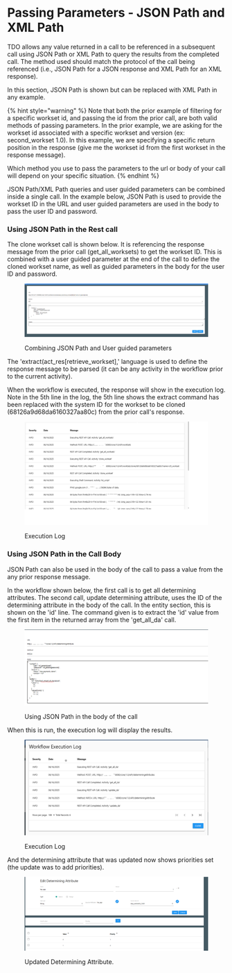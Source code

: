 # Passing Parameters - JSON Path and XML Path

TDO allows any value returned in a call to be referenced in a subsequent call using JSON Path or XML Path to query the results from the completed call.  The method used should match the protocol of the call being referenced (i.e., JSON Path for a JSON response and XML Path for an XML response). &#x20;

In this section, JSON Path is shown but can be replaced with XML Path in any example.

{% hint style="warning" %}
Note that both the prior example of filtering for a specific workset id, and passing the id from the prior call, are both valid methods of passing parameters.  In the prior example, we are asking for the workset id associated with a specific workset and version (ex: second\_workset 1.0).  In this example, we are specifying a specific return position in the response (give me the workset id from the first workset in the response message).

Which method you use to pass the parameters to the url or body of your call will depend on your specific situation.
{% endhint %}

JSON Path/XML Path queries and user guided parameters can be combined inside a single call.  In the example below, JSON Path is used to provide the workset ID in the URL and user guided parameters are used in the body to pass the user ID and password.

### Using JSON Path in the Rest call&#x20;

The clone workset call is shown below.  It is referencing the response message from the prior call (get\_all\_worksets) to get the workset ID.  This is combined with a user guided parameter at the end of the call to define the cloned workset name, as well as guided parameters in the body for the user ID and password.

<figure><img src="../../../../../.gitbook/assets/image (524).png" alt=""><figcaption><p>Combining JSON Path and User guided parameters</p></figcaption></figure>

The 'extract(act\_res\[retrieve\_workset],' language is used to define the response message to be parsed (it can be any activity in the workflow prior to the current activity). &#x20;

When the workflow is executed, the response will show in the execution log.  Note in the 5th line in the log, the 5th line shows the extract command has been replaced with the system ID for the workset to be cloned (68126a9d68da6160327aa80c) from the prior call's response.

<figure><img src="../../../../../.gitbook/assets/image (525).png" alt=""><figcaption><p>Execution Log</p></figcaption></figure>

### Using JSON Path in the Call Body

JSON Path can also be used in the body of the call to pass a value from the any prior response message.

In the workflow shown below, the first call is to get all determining attributes.  The second call, update determining attribute, uses the ID of the determining attribute in the body of the call.  In the entity section, this is shown on the 'id' line. The command given is to extract the 'id' value from the first item in the returned array from the 'get\_all\_da' call.

<figure><img src="../../../../../.gitbook/assets/image (526).png" alt=""><figcaption><p>Using JSON Path in the body of the call</p></figcaption></figure>

When this is run, the execution log will display the results.

<figure><img src="../../../../../.gitbook/assets/image (527).png" alt=""><figcaption><p>Execution Log</p></figcaption></figure>

And the determining attribute that was updated now shows priorities set (the update was to add priorities).

<figure><img src="../../../../../.gitbook/assets/image (528).png" alt=""><figcaption><p>Updated Determining Attribute.</p></figcaption></figure>
